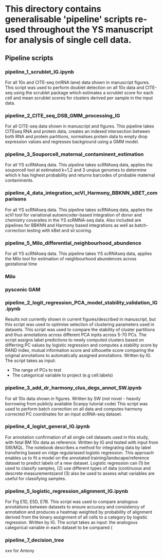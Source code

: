 # This directory contains generalisable 'pipeline' scripts re-used throughout the YS manuscript for analysis of single cell data.

## Pipeline scripts

### pipeline_1_scrublet_IG.ipynb
For all 10x and CITE-seq (mRNA lane) data shown in manuscript figures.
This script was used to perform doublet detection on all 10x data and CITE-seq using the scrublet package which estimates a scrublet score for each cell and mean scrublet scores for clusters derived per sample in the input data.

### pipeline_2_CITE_seq_DSB_GMM_processing_IG
For all CITE-seq data shown in manuscript and figures. 
This pipeline takes CITEseq RNA and protein data, creates an indexed intersection between both RNA and protein partitions, normalises protein data to empty drop expression values and regresses background using a GMM model.

### pipeline_3_Souporcell_maternal_contaminent_estimation
For all YS scRNAseq data. 
This pipeline takes scRNAseq data, applies the souporcell tool at estimated k=1,2 and 3 unqiue genomes to determine which k has highest probability and returns barcodes of probable maternal contaminents. 

### pipeline_4_data_integration_scVI_Harmony_BBKNN_kBET_comparisons
For all YS scRNAseq data. 
This pipeline takes scRNAseq data, applies the scVI tool for variational autoencoder-based integration of donor and chemistry covaraites in the YS scRMNA-seq data. Also included are pipelines for BBKNN and Harmony based integrations as well as batch-correction testing with kBet and sil scoring.

### pipeline_5_Milo_differential_neighbourhood_abundence
For all YS scRNAseq data. 
This pipeline takes YS scRNAseq data, applies the Milo tool for estimation of neighbourhood abundences across gestational time


### Milo 

### pyscenic GAM


### pipeline_2_logit_regression_PCA_model_stability_validation_IG.ipynb
Results not currently shown in current figures/described in manuscript, but this script was used to optimise selection of clustering parameters used in datasets. 
This script was used to compare the stability of cluster partitions and thus annotations across different PCA inpits across 5-70 PCs. The script assigns label predictions to newly computed clusters based on differring PC values by logistic regression and computes a stability score by RAND index, mutual information score and silhouette score comparing the original annotations to automatically assigned annotations. Written by IG.
The script takes as input:
- The range of PCs to test
- The categorical variable to project (e.g cell.labels)

### pipeline_3_add_dr_harmony_clus_degs_annot_SW.ipynb
For all 10x data shown in figures. Written by SW (not novel - heavily borrowing from publicly available Scanpy tutorial code)
This script was used to perform batch correction on all data and computes harmony corrected PC coordinates for an input scRNA-seq dataset.

### pipeline_4_logist_general_IG.ipynb
For annotation confirmation of all single cell datasets used in this study, with fetal BM 10x data as reference. Written by IG and tested with input from SW/MQL. The notebook describes a method for integrating data by label transfering based on ridge regulariased logistic regression. This approach enables us to fit a model on the annotated training/landscape/reference dataset to predict labels of a new dataset. Logistic regression can (1) be used to classify samples, (2) use different types of data (continuous and descrete measurements)and (3) also be used to assess what variables are useful for classifying samples. 

### pipeline_5_logistic_regression_alignment_IG.ipynb
For Fig E1D, E5D, E7B.
This script was used to compare analogous annotations between datasets to ensure accuracy and consistency of annotation and produces a heatmap weighted by probability of alignment derived from the binary assignment of all cells to a category by logistic regression. Written by IG.
The script takes as input: the analogous categorical variable in each dataset to be compared (

### pipeline_7_decision_tree
xxx for Antony

